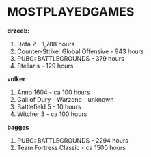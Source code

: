 # MOSTPLAYEDGAMES

**drzeeb:**

1. Dota 2 - 1,788 hours
2. Counter-Strike: Global Offensive - 943 hours
3. PUBG: BATTLEGROUNDS - 379 hours
4. Stellaris - 129 hours

**volker** 

1. Anno 1604 - ca 100 hours
2. Call of Dury - Warzone - unknown
3. Battlefield 5 - 10 hours
4. Witcher 3 - ca 100 hours

**bagges**

1. PUBG: BATTLEGROUNDS - 2294 hours
2. Team Fortress Classic - ca 1500 hours

